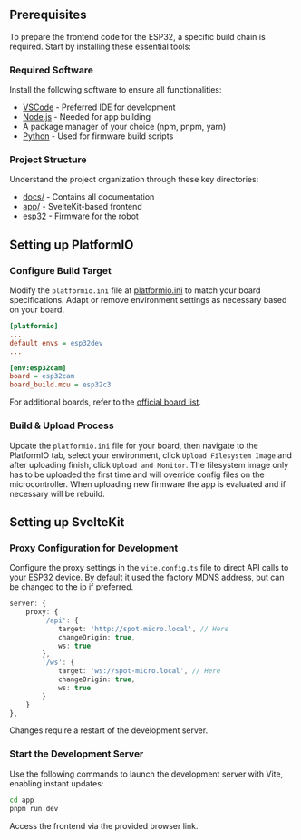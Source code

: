 ## Prerequisites
To prepare the frontend code for the ESP32, a specific build chain is required. Start by installing these essential tools:
### Required Software
Install the following software to ensure all functionalities:

- [VSCode](https://code.visualstudio.com/) - Preferred IDE for development
- [Node.js](https://nodejs.org) - Needed for app building
- A package manager of your choice (npm, pnpm, yarn)
- [Python](https://www.python.org/downloads/) - Used for firmware build scripts

### Project Structure
Understand the project organization through these key directories:
- [docs/](https://github.com/runeharlyk/SpotMicroESP32-Leika/tree/master/docs)  - Contains all documentation
- [app/](https://github.com/runeharlyk/SpotMicroESP32-Leika/tree/master/app) - SvelteKit-based frontend
- [esp32](https://github.com/runeharlyk/SpotMicroESP32-Leika/tree/master/esp32) - Firmware for the robot
## Setting up PlatformIO
### Configure Build Target
Modify the `platformio.ini` file at [platformio.ini](https://github.com/runeharlyk/SpotMicroESP32-Leika/tree/master/esp32/platformio.ini) to match your board specifications. Adapt or remove environment settings as necessary based on your board.

```ini
[platformio]
...
default_envs = esp32dev
...

[env:esp32cam]
board = esp32cam
board_build.mcu = esp32c3
```

For additional boards, refer to the [official board list](https://docs.platformio.org/en/latest/boards/index.html#espressif-32).

### Build & Upload Process
Update the `platformio.ini` file for your board, then navigate to the PlatformIO tab, select your environment, click `Upload Filesystem Image` and after uploading finish, click `Upload and Monitor`. The filesystem image only has to be uploaded the first time and will override config files on the microcontroller. 
When uploading new firmware the app is evaluated and if necessary will be rebuild.

## Setting up SvelteKit
### Proxy Configuration for Development
Configure the proxy settings in the `vite.config.ts` file to direct API calls to your ESP32 device. By default it used the factory MDNS address, but can be changed to the ip if preferred.

```ts
server: {
	proxy: {
		'/api': {
			target: 'http://spot-micro.local', // Here
			changeOrigin: true,
			ws: true
		},
		'/ws': {
			target: 'ws://spot-micro.local', // Here
			changeOrigin: true,
			ws: true
		}
	}
},
```

Changes require a restart of the development server.

### Start the Development Server
Use the following commands to launch the development server with Vite, enabling instant updates:

```sh
cd app
pnpm run dev
```
Access the frontend via the provided browser link.